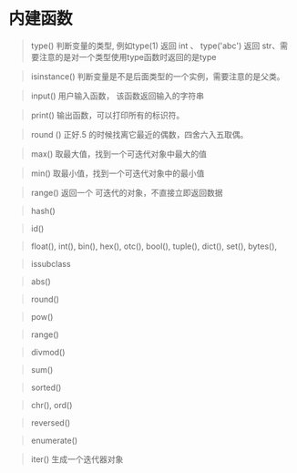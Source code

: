 # 内建函数
> type()  判断变量的类型,  例如type(1) 返回 int 、 type('abc') 返回 str、需要注意的是对一个类型使用type函数时返回的是type

> isinstance() 判断变量是不是后面类型的一个实例，需要注意的是父类。

> input() 用户输入函数， 该函数返回输入的字符串

> print() 输出函数，可以打印所有的标识符。

> round () 正好.5 的时候找离它最近的偶数，四舍六入五取偶。

> max() 取最大值，找到一个可迭代对象中最大的值

> min() 取最小值，找到一个可迭代对象中的最小值

> range() 返回一个 可迭代的对象，不直接立即返回数据

> hash()

> id()

>  float(),   int(),  bin(), hex(), otc(), bool(),  tuple(),  dict(),  set(), bytes(),  

> issubclass

> abs()

>  round()

> pow()

> range()

> divmod()

> sum()

> sorted()

> chr(),   ord()

> reversed()

> enumerate()  

> iter() 生成一个迭代器对象


<!--stackedit_data:
eyJoaXN0b3J5IjpbMjU3ODk2NDMsNDY5NzI1MzU3LDE2MzY2MT
Q2NzgsMTI4NDk1NDY4NywxOTI2OTE0MjUwLDQ3NTEzMjM0Nywt
NDk0OTM5MDMxLC0xNTI2NjYwNDAsLTQyMjc4MTA1NCw3MzQ5Nz
AyMzAsNzM0OTcwMjMwLC02NDI0NzQxNTIsMTMzNDE1MTk3LDEy
NDg2NTYxNDAsMTYyMDM4NTc4MywyNDk3NTk3MDFdfQ==
-->